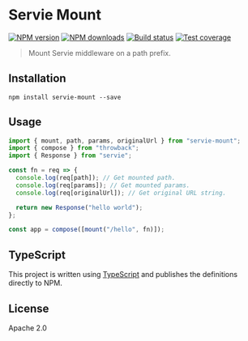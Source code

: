 # Servie Mount

[![NPM version](https://img.shields.io/npm/v/servie-mount.svg?style=flat)](https://npmjs.org/package/servie-mount)
[![NPM downloads](https://img.shields.io/npm/dm/servie-mount.svg?style=flat)](https://npmjs.org/package/servie-mount)
[![Build status](https://img.shields.io/travis/serviejs/servie-mount.svg?style=flat)](https://travis-ci.org/serviejs/servie-mount)
[![Test coverage](https://img.shields.io/coveralls/serviejs/servie-mount.svg?style=flat)](https://coveralls.io/r/serviejs/servie-mount?branch=master)

> Mount Servie middleware on a path prefix.

## Installation

```
npm install servie-mount --save
```

## Usage

```ts
import { mount, path, params, originalUrl } from "servie-mount";
import { compose } from "throwback";
import { Response } from "servie";

const fn = req => {
  console.log(req[path]); // Get mounted path.
  console.log(req[params]); // Get mounted params.
  console.log(req[originalUrl]); // Get original URL string.

  return new Response("hello world");
};

const app = compose([mount("/hello", fn)]);
```

## TypeScript

This project is written using [TypeScript](https://github.com/Microsoft/TypeScript) and publishes the definitions directly to NPM.

## License

Apache 2.0
